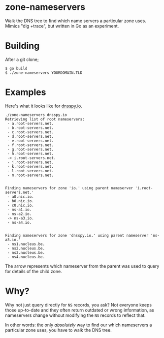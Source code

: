 # zone-nameservers

Walk the DNS tree to find which name servers a particular zone uses. Mimics "dig +trace", but written in Go as an experiment.

# Building

After a git clone;

```
$ go build
$ ./zone-nameservers YOURDOMAIN.TLD
```

# Examples

Here's what it looks like for [dnsspy.io](https://dnsspy.io).

```
./zone-nameservers dnsspy.io
Retrieving list of root nameservers:
 - a.root-servers.net.
 - b.root-servers.net.
 - c.root-servers.net.
 - d.root-servers.net.
 - e.root-servers.net.
 - f.root-servers.net.
 - g.root-servers.net.
 - h.root-servers.net.
 -> i.root-servers.net.
 - j.root-servers.net.
 - k.root-servers.net.
 - l.root-servers.net.
 - m.root-servers.net.


Finding nameservers for zone 'io.' using parent nameserver 'i.root-servers.net.'
 - a0.nic.io.
 - b0.nic.io.
 - c0.nic.io.
 - ns-a1.io.
 - ns-a2.io.
 -> ns-a3.io.
 - ns-a4.io.


Finding nameservers for zone 'dnsspy.io.' using parent nameserver 'ns-a3.io.'
 - ns1.nucleus.be.
 - ns2.nucleus.be.
 - ns3.nucleus.be.
 - ns4.nucleus.be.
 ```

The arrow represents which nameserver from the parent was used to query for details of the child zone.

# Why?

Why not just query directly for `NS` records, you ask? Not everyone keeps those up-to-date and they often return outdated or wrong information, as nameservers change without modifying the `NS` records to reflect that.

In other words: the only _absolutely_ way to find our which nameservers a particular zone uses, you have to walk the DNS tree.
